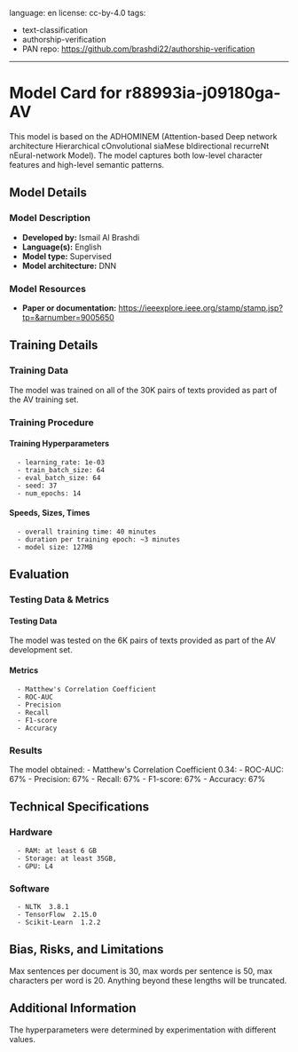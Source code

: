 language: en
license: cc-by-4.0
tags:
- text-classification
- authorship-verification
- PAN
repo: https://github.com/brashdi22/authorship-verification

---

# Model Card for r88993ia-j09180ga-AV

<!-- Provide a quick summary of what the model is/does. -->

This model is based on the ADHOMINEM (Attention-based Deep network architecture
      Hierarchical cOnvolutional siaMese bIdirectional recurreNt nEural-network Model).
      The model captures both low-level character features and high-level semantic patterns.


## Model Details

### Model Description

<!-- Provide a longer summary of what this model is. -->



- **Developed by:** Ismail Al Brashdi
- **Language(s):** English
- **Model type:** Supervised
- **Model architecture:** DNN

### Model Resources

<!-- Provide links where applicable. -->

- **Paper or documentation:** https://ieeexplore.ieee.org/stamp/stamp.jsp?tp=&arnumber=9005650

## Training Details

### Training Data

<!-- This is a short stub of information on the training data that was used, and documentation related to data pre-processing or additional filtering (if applicable). -->

The model was trained on all of the 30K pairs of texts provided as part of the AV training set.

### Training Procedure

<!-- This relates heavily to the Technical Specifications. Content here should link to that section when it is relevant to the training procedure. -->

#### Training Hyperparameters

<!-- This is a summary of the values of hyperparameters used in training the model. -->


      - learning_rate: 1e-03
      - train_batch_size: 64
      - eval_batch_size: 64
      - seed: 37
      - num_epochs: 14

#### Speeds, Sizes, Times

<!-- This section provides information about how roughly how long it takes to train the model and the size of the resulting model. -->


      - overall training time: 40 minutes
      - duration per training epoch: ~3 minutes
      - model size: 127MB

## Evaluation

<!-- This section describes the evaluation protocols and provides the results. -->

### Testing Data & Metrics

#### Testing Data

<!-- This should describe any evaluation data used (e.g., the development/validation set provided). -->

The model was tested on the 6K pairs of texts provided as part of the AV development set.

#### Metrics

<!-- These are the evaluation metrics being used. -->


      - Matthew's Correlation Coefficient
      - ROC-AUC
      - Precision
      - Recall
      - F1-score
      - Accuracy

### Results

The model obtained:
      - Matthew's Correlation Coefficient 0.34:
      - ROC-AUC: 67%
      - Precision: 67%
      - Recall: 67%
      - F1-score: 67%
      - Accuracy: 67%

## Technical Specifications

### Hardware


      - RAM: at least 6 GB
      - Storage: at least 35GB,
      - GPU: L4

### Software


      - NLTK  3.8.1
      - TensorFlow  2.15.0
      - Scikit-Learn  1.2.2

## Bias, Risks, and Limitations

<!-- This section is meant to convey both technical and sociotechnical limitations. -->

Max sentences per document is 30, max words per sentence is 50, max characters per word
    is 20. Anything beyond these lengths will be truncated.

## Additional Information

<!-- Any other information that would be useful for other people to know. -->

The hyperparameters were determined by experimentation
      with different values.
